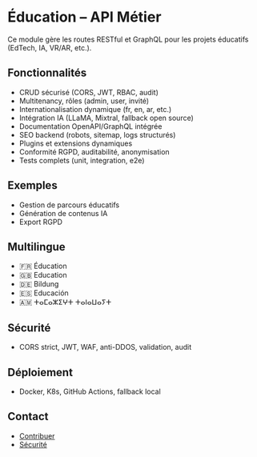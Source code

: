 # Éducation – API Métier

Ce module gère les routes RESTful et GraphQL pour les projets éducatifs (EdTech, IA, VR/AR, etc.).

## Fonctionnalités
- CRUD sécurisé (CORS, JWT, RBAC, audit)
- Multitenancy, rôles (admin, user, invité)
- Internationalisation dynamique (fr, en, ar, etc.)
- Intégration IA (LLaMA, Mixtral, fallback open source)
- Documentation OpenAPI/GraphQL intégrée
- SEO backend (robots, sitemap, logs structurés)
- Plugins et extensions dynamiques
- Conformité RGPD, auditabilité, anonymisation
- Tests complets (unit, integration, e2e)

## Exemples
- Gestion de parcours éducatifs
- Génération de contenus IA
- Export RGPD

## Multilingue
- 🇫🇷 Éducation
- 🇬🇧 Education
- 🇩🇪 Bildung
- 🇪🇸 Educación
- 🇦🇲 ⵜⴰⵎⴰⵣⵉⵖⵜ ⵜⴰⵏⴰⵡⴰⵢⵜ

## Sécurité
- CORS strict, JWT, WAF, anti-DDOS, validation, audit

## Déploiement
- Docker, K8s, GitHub Actions, fallback local

## Contact
- [Contribuer](../../../../CONTRIBUTING.md)
- [Sécurité](../../../../SECURITY.md)
